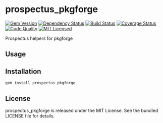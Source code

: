 prospectus_pkgforge
=========

[![Gem Version](https://img.shields.io/gem/v/prospectus_pkgforge.svg)](https://rubygems.org/gems/prospectus_pkgforge)
[![Dependency Status](https://img.shields.io/gemnasium/amylum/prospectus_pkgforge.svg)](https://gemnasium.com/amylum/prospectus_pkgforge)
[![Build Status](https://img.shields.io/circleci/project/amylum/prospectus_pkgforge.svg)](https://circleci.com/gh/amylum/prospectus_pkgforge)
[![Coverage Status](https://img.shields.io/codecov/c/github/amylum/prospectus_pkgforge.svg)](https://codecov.io/github/amylum/prospectus_pkgforge)
[![Code Quality](https://img.shields.io/codacy/a125103a704642cea2ebcbc7f561ed34.svg)](https://www.codacy.com/app/akerl/prospectus_pkgforge)
[![MIT Licensed](https://img.shields.io/badge/license-MIT-green.svg)](https://tldrlegal.com/license/mit-license)

Prospectus helpers for pkgforge

## Usage

## Installation

    gem install prospectus_pkgforge

## License

prospectus_pkgforge is released under the MIT License. See the bundled LICENSE file for details.


